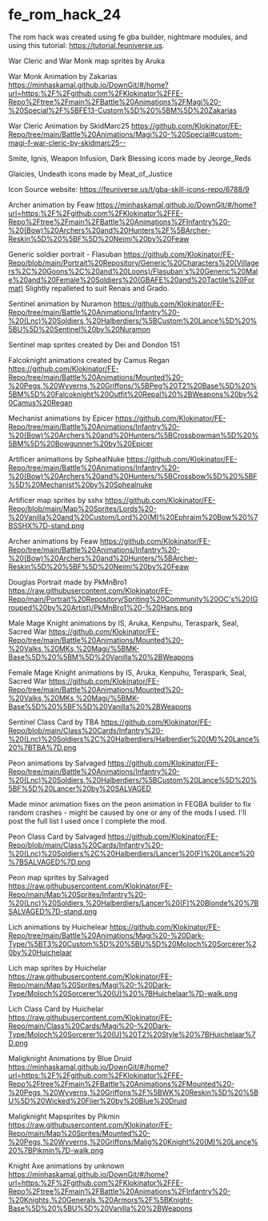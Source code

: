 # fe_rom_hack_24
The rom hack was created using fe gba builder, nightmare modules, and using this tutorial: https://tutorial.feuniverse.us.

War Cleric and War Monk map sprites by Aruka

War Monk Animation by Zakarias
https://minhaskamal.github.io/DownGit/#/home?url=https:%2F%2Fgithub.com%2FKlokinator%2FFE-Repo%2Ftree%2Fmain%2FBattle%20Animations%2FMagi%20-%20Special%2F%5BFE13-Custom%5D%20%5BM%5D%20Zakarias

War Cleric Animation by SkidMarc25
https://github.com/Klokinator/FE-Repo/tree/main/Battle%20Animations/Magi%20-%20Special#custom-magi-f-war-cleric-by-skidmarc25--

Smite, Ignis, Weapon Infusion, Dark Blessing icons made by Jeorge_Reds

Glaicies, Undeath icons made by Meat_of_Justice

Icon Source website: https://feuniverse.us/t/gba-skill-icons-repo/6788/9

Archer animation by Feaw
https://minhaskamal.github.io/DownGit/#/home?url=https:%2F%2Fgithub.com%2FKlokinator%2FFE-Repo%2Ftree%2Fmain%2FBattle%20Animations%2FInfantry%20-%20(Bow)%20Archers%20and%20Hunters%2F%5BArcher-Reskin%5D%20%5BF%5D%20Neimi%20by%20Feaw

Generic soldier portrait - Flasuban https://github.com/Klokinator/FE-Repo/blob/main/Portrait%20Repository/Generic%20Characters%20(Villagers%2C%20Goons%2C%20and%20Loons)/Flasuban's%20Generic%20Male%20and%20Female%20Soldiers%20(GBAFE%20and%20Tactile%20Format)
Slightly repalleted to suit Renais and Grado.

Sentinel animation by Nuramon https://github.com/Klokinator/FE-Repo/tree/main/Battle%20Animations/Infantry%20-%20(Lnc)%20Soldiers,%20Halberdiers/%5BCustom%20Lance%5D%20%5BU%5D%20Sentinel%20by%20Nuramon

Sentinel map sprites created by Dei and Dondon 151

Falcoknight animations created by Camus Regan
https://github.com/Klokinator/FE-Repo/tree/main/Battle%20Animations/Mounted%20-%20Pegs,%20Wyverns,%20Griffons/%5BPeg%20T2%20Base%5D%20%5BM%5D%20Falcoknight%20Outfit%20Repal%20%2BWeapons%20by%20Camus%20Regan

Mechanist animations by Epicer
https://github.com/Klokinator/FE-Repo/tree/main/Battle%20Animations/Infantry%20-%20(Bow)%20Archers%20and%20Hunters/%5BCrossbowman%5D%20%5BM%5D%20Bowgunner%20by%20Epicer

Artificer animations by SphealNuke
https://github.com/Klokinator/FE-Repo/tree/main/Battle%20Animations/Infantry%20-%20(Bow)%20Archers%20and%20Hunters/%5BCrossbow%5D%20%5BF%5D%20Mechanist%20by%20Sphealnuke

Artificer map sprites by sshx
https://github.com/Klokinator/FE-Repo/blob/main/Map%20Sprites/Lords%20-%20Vanilla%20and%20Custom/Lord%20(M)%20Ephraim%20Bow%20%7BSSHX%7D-stand.png

Archer animations by Feaw
https://github.com/Klokinator/FE-Repo/tree/main/Battle%20Animations/Infantry%20-%20(Bow)%20Archers%20and%20Hunters/%5BArcher-Reskin%5D%20%5BF%5D%20Neimi%20by%20Feaw

Douglas Portrait made by PkMnBro1
https://raw.githubusercontent.com/Klokinator/FE-Repo/main/Portrait%20Repository/Spriting%20Community%20OC's%20(Grouped%20by%20Artist)/PkMnBro1%20-%20Hans.png 

Male Mage Knight animations by IS, Aruka, Kenpuhu, Teraspark, Seal, Sacred War
https://github.com/Klokinator/FE-Repo/tree/main/Battle%20Animations/Mounted%20-%20Valks,%20MKs,%20Magi/%5BMK-Base%5D%20%5BM%5D%20Vanilla%20%2BWeapons

Female Mage Knight animations by IS, Aruka, Kenpuhu, Teraspark, Seal, Sacred War
https://github.com/Klokinator/FE-Repo/tree/main/Battle%20Animations/Mounted%20-%20Valks,%20MKs,%20Magi/%5BMK-Base%5D%20%5BF%5D%20Vanilla%20%2BWeapons

Sentinel Class Card by TBA
https://github.com/Klokinator/FE-Repo/blob/main/Class%20Cards/Infantry%20-%20(Lnc)%20Soldiers%2C%20Halberdiers/Halberdier%20(M)%20Lance%20%7BTBA%7D.png

Peon animations by Salvaged
https://github.com/Klokinator/FE-Repo/tree/main/Battle%20Animations/Infantry%20-%20(Lnc)%20Soldiers,%20Halberdiers/%5BCustom%20Lance%5D%20%5BF%5D%20Lancer%20by%20SALVAGED

Made minor animation fixes on the peon animation in FEGBA builder to fix random crashes - might be caused by one or any of the mods I used. I'll post the full list I used once I complete the mod.

Peon Class Card by Salvaged
https://github.com/Klokinator/FE-Repo/blob/main/Class%20Cards/Infantry%20-%20(Lnc)%20Soldiers%2C%20Halberdiers/Lancer%20(F)%20Lance%20%7BSALVAGED%7D.png

Peon map sprites by Salvaged
https://raw.githubusercontent.com/Klokinator/FE-Repo/main/Map%20Sprites/Infantry%20-%20(Lnc)%20Soldiers,%20Halberdiers/Lancer%20(F)%20Blonde%20%7BSALVAGED%7D-stand.png

Lich animations by Huichelear
https://github.com/Klokinator/FE-Repo/tree/main/Battle%20Animations/Magi%20-%20Dark-Type/%5BT3%20Custom%5D%20%5BU%5D%20Moloch%20Sorcerer%20by%20Huichelaar

Lich map sprites by Huichelar
https://raw.githubusercontent.com/Klokinator/FE-Repo/main/Map%20Sprites/Magi%20-%20Dark-Type/Moloch%20Sorcerer%20(U)%20%7BHuichelaar%7D-walk.png

Lich Class Card by Huichelar
https://raw.githubusercontent.com/Klokinator/FE-Repo/main/Class%20Cards/Magi%20-%20Dark-Type/Moloch%20Sorcerer%20(U)%20T2%20Style%20%7BHuichelaar%7D.png

Maligknight Animations by Blue Druid
https://minhaskamal.github.io/DownGit/#/home?url=https:%2F%2Fgithub.com%2FKlokinator%2FFE-Repo%2Ftree%2Fmain%2FBattle%20Animations%2FMounted%20-%20Pegs,%20Wyverns,%20Griffons%2F%5BWK%20Reskin%5D%20%5BU%5D%20Wicked%20Flier%20by%20Blue%20Druid

Maligknight Mapsprites by Pikmin
https://raw.githubusercontent.com/Klokinator/FE-Repo/main/Map%20Sprites/Mounted%20-%20Pegs,%20Wyverns,%20Griffons/Malig%20Knight%20(M)%20Lance%20%7BPikmin%7D-walk.png

Knight Axe animations by unknown
https://minhaskamal.github.io/DownGit/#/home?url=https:%2F%2Fgithub.com%2FKlokinator%2FFE-Repo%2Ftree%2Fmain%2FBattle%20Animations%2FInfantry%20-%20Knights,%20Generals,%20Armors%2F%5BKnight-Base%5D%20%5BU%5D%20Vanilla%20%2BWeapons
